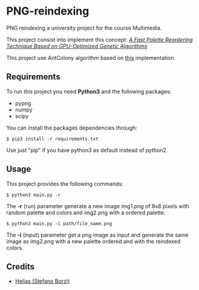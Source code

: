 # PNG-reindexing
PNG reindexing a university project for the course Multimedia.

This project consist into implement this concept: *[A Fast Palette Reordering Technique Based on GPU-Optimized Genetic Algorithms](https://ieeexplore.ieee.org/document/8451221/authors#authors)*

This project use AntColony algorithm based on [this](https://github.com/trevlovett/Python-Ant-Colony-TSP-Solver) implementation.

## Requirements

To run this project you need **Python3** and the following packages:
- pypng
- numpy
- scipy

You can install the packages dependencies through:

```
$ pip3 install -r requirements.txt
```

Use just "pip" if you have python3 as default instead of python2.

## Usage

This project provides the following commands:

```
$ python3 main.py -r
```

The **-r** (run) parameter generate a new image img1.png of 8x8 pixels with random palette and colors and img2.png with a ordered palette.


```
$ python3 main.py -i path/file_name.png
```

The **-i** (input) parameter get a png image as input and generate the same image as img2.png with a new palette ordered and with the reindexed colors.

## Credits

- [Helias (Stefano Borzì)](https://github.com/Helias)
